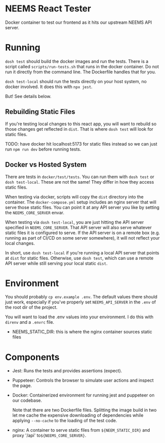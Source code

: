 # NEEMS React Tester

Docker container to test our frontend as it hits our upstream NEEMS
API server.

# Running

`dosh test` should build the docker images and run the tests.
There is a script called `scripts/run-tests.sh` that runs in the
docker container.  Do not run it directly from the command line.  The
Dockerfile handles that for you.

`dosh test-local` should run the tests directly on your host system, no
docker involved.  It does this with `npx jest`.

But! See details below.

## Rebuilding Static Files

If you're testing local changes to this react app, you will want to
rebuild so those changes get reflected in `dist`.  That is where `dosh
test` will look for static files.

TODO: have docker hit localhost:5173 for static files instead so we
can just run `npm run dev` before running tests.

## Docker vs Hosted System

There are tests in `docker/test/tests`.  You can run them with `dosh
test` or `dosh test-local`.  These are not the same!  They differ in
how they access static files.

When testing via docker, scripts will copy the `dist` directory into
the container.  The `docker-compose.yml` setup includes an nginx
server that will serve those static files.  You can point it at any
API server you like by setting the `NEEMS_CORE_SERVER` envar.

When testing via `dosh test-local`, you are just hitting the API
server specified in `NEEMS_CORE_SERVER`.  That API server will also
serve whatever static files it is configured to serve.  If the API
server is on a remote box (e.g. running as part of CI/CD on some
server somewhere), it will not reflect your local changes.

In short, use `dosh test-local` if you're running a local API server that
points at `dist` for static files.  Otherwise, use `dosh test`,
which can use a remote API server while still serving your local
static `dist`.

# Environment

You should probably `cp env.example .env`.  The default values there
should just work, especially if you've properly set `NEEMS_API_SERVER`
in the `.env` of the root dir of the project.

You will want to load the .env values into your environment.  I do
this with `direnv` and a `.envrc` file.

 * NEEMS_STATIC_DIR: this is where the nginx container sources static
   files 

# Components

 * Jest: Runs the tests and provides assertions (expect).

 * Puppeteer: Controls the browser to simulate user actions and inspect the page.

 * Docker: Containerized environment for running jest and puppeteer on our codebase.

   Note that there are two Dockerfile files.  Splitting the image
   build in two let me cache the expensive downloading of dependencies
   while applying `--no-cache` to the loading of the test code.

 * nginx: A container to serve static files from `${NEEM_STATIC_DIR}`
   and proxy '/api' to`${NEEMS_CORE_SERVER}`.
